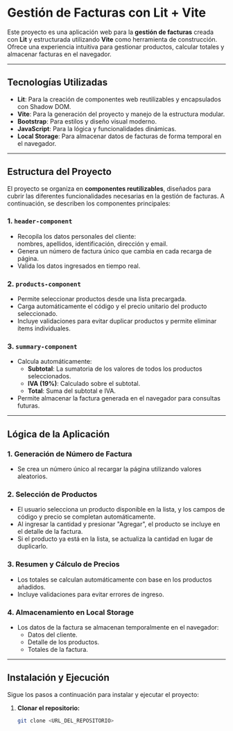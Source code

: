 # Gestión de Facturas con Lit + Vite

Este proyecto es una aplicación web para la **gestión de facturas** creada con **Lit** y estructurada utilizando **Vite** como herramienta de construcción. Ofrece una experiencia intuitiva para gestionar productos, calcular totales y almacenar facturas en el navegador.

---

## **Tecnologías Utilizadas**

- **Lit**: Para la creación de componentes web reutilizables y encapsulados con Shadow DOM.
- **Vite**: Para la generación del proyecto y manejo de la estructura modular.
- **Bootstrap**: Para estilos y diseño visual moderno.
- **JavaScript**: Para la lógica y funcionalidades dinámicas.
- **Local Storage**: Para almacenar datos de facturas de forma temporal en el navegador.

---

## **Estructura del Proyecto**

El proyecto se organiza en **componentes reutilizables**, diseñados para cubrir las diferentes funcionalidades necesarias en la gestión de facturas. A continuación, se describen los componentes principales:

### **1. `header-component`**
- Recopila los datos personales del cliente:  
  nombres, apellidos, identificación, dirección y email.  
- Genera un número de factura único que cambia en cada recarga de página.  
- Valida los datos ingresados en tiempo real.

### **2. `products-component`**
- Permite seleccionar productos desde una lista precargada.  
- Carga automáticamente el código y el precio unitario del producto seleccionado.  
- Incluye validaciones para evitar duplicar productos y permite eliminar ítems individuales.  

### **3. `summary-component`**
- Calcula automáticamente:
  - **Subtotal**: La sumatoria de los valores de todos los productos seleccionados.
  - **IVA (19%)**: Calculado sobre el subtotal.
  - **Total**: Suma del subtotal e IVA.
- Permite almacenar la factura generada en el navegador para consultas futuras.

---

## **Lógica de la Aplicación**

### **1. Generación de Número de Factura**
- Se crea un número único al recargar la página utilizando valores aleatorios.

### **2. Selección de Productos**
- El usuario selecciona un producto disponible en la lista, y los campos de código y precio se completan automáticamente.  
- Al ingresar la cantidad y presionar "Agregar", el producto se incluye en el detalle de la factura.  
- Si el producto ya está en la lista, se actualiza la cantidad en lugar de duplicarlo.

### **3. Resumen y Cálculo de Precios**
- Los totales se calculan automáticamente con base en los productos añadidos.  
- Incluye validaciones para evitar errores de ingreso.

### **4. Almacenamiento en Local Storage**
- Los datos de la factura se almacenan temporalmente en el navegador:
  - Datos del cliente.
  - Detalle de los productos.
  - Totales de la factura.  

---

## **Instalación y Ejecución**

Sigue los pasos a continuación para instalar y ejecutar el proyecto:

1. **Clonar el repositorio:**
   ```bash
   git clone <URL_DEL_REPOSITORIO>
